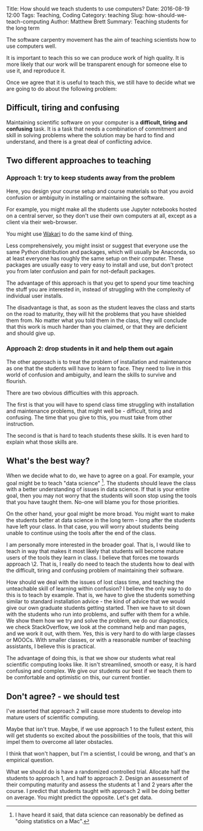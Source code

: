 Title: How should we teach students to use computers?
Date: 2016-08-19 12:00
Tags: Teaching, Coding
Category: teaching
Slug: how-should-we-teach-computing
Author: Matthew Brett
Summary: Teaching students for the long term

The software carpentry movement has the aim of teaching scientists how to use
computers well.

It is important to teach this so we can produce work of high quality.  It is
more likely that our work will be transparent enough for someone else to use
it, and reproduce it.

Once we agree that it is useful to teach this, we still have to decide what we
are going to do about the following problem:

## Difficult, tiring and confusing

Maintaining scientific software on your computer is a **difficult, tiring and
confusing** task.  It is a task that needs a combination of commitment and
skill in solving problems where the solution may be hard to find and
understand, and there is a great deal of conflicting advice.

## Two different approaches to teaching

### Approach 1: try to keep students away from the problem

Here, you design your course setup and course materials so that you avoid
confusion or ambiguity in installing or maintaining the software.

For example, you might make all the students use Jupyter notebooks hosted on a
central server, so they don't use their own computers at all, except as a
client via their web-browser.

You might use [Wakari](https://wakari.io) to do the same kind of thing.

Less comprehensively, you might insist or suggest that everyone use the same
Python distribution and packages, which will usually be Anaconda, so at least
everyone has roughly the same setup on their computer.  These packages are
usually easy to very easy to install and use, but don't protect you from later
confusion and pain for not-default packages.

The advantage of this approach is that you get to spend your time teaching the
stuff you are interested in, instead of struggling with the complexity of
individual user installs.

The disadvantage is that, as soon as the student leaves the class and starts
on the road to maturity, they will hit the problems that you have shielded
them from.  No matter what you told them in the class, they will conclude that
this work is much harder than you claimed, or that they are deficient and
should give up.

### Approach 2: drop students in it and help them out again

The other approach is to treat the problem of installation and maintenance as
one that the students will have to learn to face.   They need to live in this
world of confusion and ambiguity, and learn the skills to survive and
flourish.

There are two obvious difficulties with this approach.

The first is that you will have to spend class time struggling with
installation and maintenance problems, that might well be - difficult, tiring
and confusing.  The time that you give to this, you must take from other
instruction.

The second is that is hard to teach students these skills.  It is even hard to
explain what those skills are.

## What's the best way?

When we decide what to do, we have to agree on a goal.  For example, your goal
might be to teach "data science" [^data-science-defined].  The students should
leave the class with a better understanding of issues in data science.  If
that is your entire goal, then you may not worry that the students will soon
stop using the tools that you have taught them.  No-one will blame you for
those priorities.

[^data-science-defined]: I have heard it said, that data science can
reasonably be defined as "doing statistics on a Mac".

On the other hand, your goal might be more broad.  You might want to make the
students better at data science in the long term - long after the students
have left your class.  In that case, you will worry about students being
unable to continue using the tools after the end of the class.

I am personally more interested in the broader goal.  That is, I would like to
teach in way that makes it most likely that students will become mature users
of the tools they learn in class.  I believe that forces me towards approach
\2.  That is, I really do need to teach the students how to deal with the
difficult, tiring and confusing problem of maintaining their software.

How should we deal with the issues of lost class time, and teaching the
unteachable skill of learning within confusion?   I believe the only way to do
this is to teach by example.  That is, we have to give the students something
similar to standard installation advice - the kind of advice that we would
give our own graduate students getting started.  Then we have to sit down with
the students who run into problems, and suffer with them for a while.  We show
them how we try and solve the problem, we do our diagnostics, we check
StackOverflow, we look at the command help and man pages, and we work it out,
with them.   Yes, this is very hard to do with large classes or MOOCs.  With
smaller classes, or with a reasonable number of teaching assistants, I believe
this is practical.

The advantage of doing this, is that we show our students what real scientific
computing looks like.  It isn't streamlined, smooth or easy, it is hard
confusing and complex.  We give our students our best if we teach them to be
comfortable and optimistic on this, our current frontier.

## Don't agree? - we should test

I've asserted that approach 2 will cause more students to develop into mature
users of scientific computing.

Maybe that isn't true.  Maybe, if we use approach 1 to the fullest extent,
this will get students so excited about the possibilities of the tools, that
this will impel them to overcome all later obstacles.

I think that won't happen, but I'm a scientist, I could be wrong, and that's
an empirical question.

What we should do is have a randomized controlled trial.  Allocate half the
students to approach 1, and half to approach 2.   Design an assessment of
their computing maturity and assess the students at 1 and 2 years after the
course.  I predict that students taught with approach 2 will be doing better
on average.  You might predict the opposite.  Let's get data.
